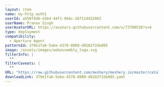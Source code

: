 ```yaml
---
layout: item
name: my-http_auth1
userId: a550f4d6-d3bd-44f1-9b4c-167114452062
userName: Pranav Singh
userAvatarURL: https://avatars.githubusercontent.com/u/73700530?v=4
type: deployment
compatibility:
  - Aperture Agent
patternId: 379e1fa6-5abe-4378-8088-d0282f2de085
image: /assets/images/webassembly_logo.svg
filterInfo: |
  ""
filterCaveats: |
  ""
URL: "https://raw.githubusercontent.com/meshery/meshery.io/master/catalog/379e1fa6-5abe-4378-8088-d0282f2de085.yaml"
downloadLink: 379e1fa6-5abe-4378-8088-d0282f2de085.yaml
---
```

